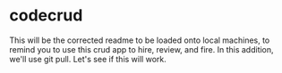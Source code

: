 # codecrud
This will be the corrected readme to be loaded onto local machines, to remind you to use this crud app to hire, review, and fire.
In this addition, we'll use git pull.
Let's see if this will work.
